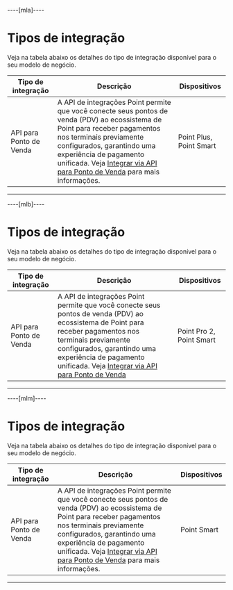 ----[mla]----
# Tipos de integração

Veja na tabela abaixo os detalhes do tipo de integração disponível para o seu modelo de negócio.

| Tipo de integração  | Descrição  | Dispositivos  |
| --- | --- | --- |
| API para Ponto de Venda  | A API de integrações Point permite que você conecte seus pontos de venda (PDV) ao ecossistema de Point para receber pagamentos nos terminais previamente configurados, garantindo uma experiência de pagamento unificada. Veja [Integrar via API para Ponto de Venda](/developers/pt/docs/mp-point/integration-configuration/integrate-with-pdv/introduction) para mais informações. | Point Plus, Point Smart |

------------
----[mlb]----
# Tipos de integração

Veja na tabela abaixo os detalhes do tipo de integração disponível para o seu modelo de negócio.

| Tipo de integração  | Descrição  | Dispositivos  |
| --- | --- | --- |
| API para Ponto de Venda  | A API de integrações Point permite que você conecte seus pontos de venda (PDV) ao ecossistema de Point para receber pagamentos nos terminais previamente configurados, garantindo uma experiência de pagamento unificada. Veja [Integrar via API para Ponto de Venda](/developers/pt/docs/mp-point/integration-configuration/integrate-with-pdv/introduction) | Point Pro 2, Point Smart |

------------
----[mlm]----
# Tipos de integração

Veja na tabela abaixo os detalhes do tipo de integração disponível para o seu modelo de negócio.

| Tipo de integração  | Descrição  | Dispositivos  |
| --- | --- | --- |
| API para Ponto de Venda  | A API de integrações Point permite que você conecte seus pontos de venda (PDV) ao ecossistema de Point para receber pagamentos nos terminais previamente configurados, garantindo uma experiência de pagamento unificada. Veja [Integrar via API para Ponto de Venda](/developers/pt/docs/mp-point/integration-configuration/integrate-with-pdv/introduction) para mais informações. | Point Smart |

------------